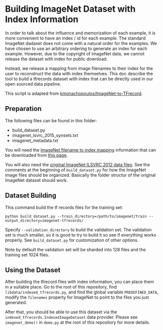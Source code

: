 # Building ImageNet Dataset with Index Information

In order to talk about the influence and memorization of each 
example, it is more convenient to have an index / id for each example.
The standard ImageNet dadaset does not come with a natural order for the 
examples. We have chosen to use an arbitrary ordering to generate 
an index for each example. However, due to the copyright of ImageNet data,
we cannot release the dataset with index for public download.

Instead, we release a mapping from image filenames to their index for
the user to reconstruct the data with index themselves. This doc describe
the tool to build a tfrecords dataset with index that can be directly
used in our open sourced data pipeline.

This script is adapted from [kmonachopoulos/ImageNet-to-TFrecord](https://github.com/kmonachopoulos/ImageNet-to-TFrecord).


## Preparation

The following files can be found in this folder:

- build_dataset.py
- imagenet_lsvrc_2015_synsets.txt
- imagenet_metadata.txt

You will need the [ImageNet filename to index mapping](https://pluskid.github.io/influence-memorization/data/imagenet_index.npz)
information that can be downloaded from [this page](https://pluskid.github.io/influence-memorization/).

You will also need the [original ImageNet ILSVRC 2012 data
files](http://www.image-net.org/). See the comments at the beginning of
`build_dataset.py` for how the ImageNet image files should be organized.
Basically the folder structur of the original ImageNet dataset should work.

## Dataset Building

This command build the tf records files for the training set:

```
python build_dataset.py --train_directory=/path/to/imagenet/train --output_directory=imagenet-tfrecords/
```

Specify `--validation_directory` to build the validation set. The validation set is much smaller,
so it is good to try to build it so see if everything works properly. See `build_dataset.py` for
customization of other options.

Note by default the validation set will be sharded into 128 files and the training set 1024 files.

## Using the Dataset

After building the tfrecord files with index information, you can place them in a suitable place.
Go to the root of this repository, find `libdata/indexed_tfrecords.py`, and find the global variable
`PREDEFINED_DATA`, modify the `filenames` property for ImageNet to point to the files you just 
generated.

After that, you should be able to use this dataset via the `indexed_tfrecords.IndexedImageDataset`
data provider. Please see `imagenet_demo()` in `demo.py` at the root of this repository for more details.
